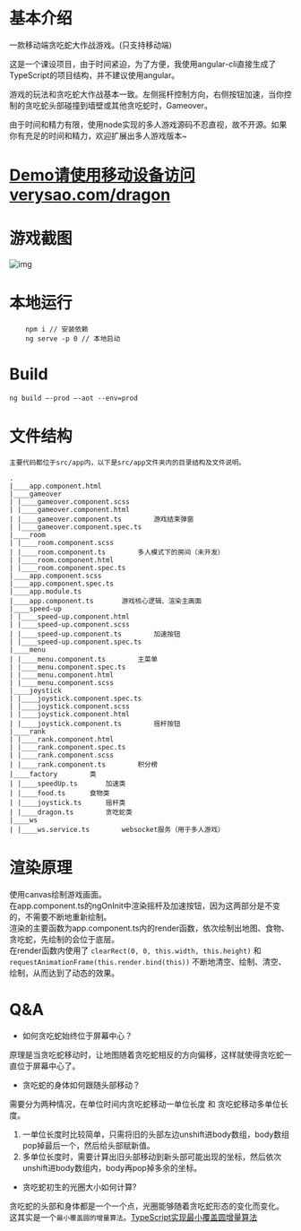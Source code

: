 # 基本介绍

一款移动端贪吃蛇大作战游戏。(只支持移动端)  

这是一个课设项目，由于时间紧迫，为了方便，我使用angular-cli直接生成了TypeScript的项目结构，并不建议使用angular。  

游戏的玩法和贪吃蛇大作战基本一致。左侧摇杆控制方向，右侧按钮加速，当你控制的贪吃蛇头部碰撞到墙壁或其他贪吃蛇时，Gameover。  

由于时间和精力有限，使用node实现的多人游戏源码不忍直视，故不开源。如果你有充足的时间和精力，欢迎扩展出多人游戏版本~  

# [Demo请使用移动设备访问verysao.com/dragon](http://verysao.com/dragon)  

# 游戏截图  
![img](https://github.com/suyingtao/dragonWars/blob/master/screenshot/game.png)  

# 本地运行

```
    npm i // 安装依赖
    ng serve -p 0 // 本地启动
```  

# Build

```
ng build –-prod –-aot --env=prod
```  

# 文件结构  

    主要代码都位于src/app内，以下是src/app文件夹内的目录结构及文件说明。  

```
.
|____app.component.html
|____gameover
| |____gameover.component.scss
| |____gameover.component.html
| |____gameover.component.ts        游戏结束弹窗
| |____gameover.component.spec.ts
|____room
| |____room.component.scss
| |____room.component.ts        多人模式下的房间（未开发）
| |____room.component.html
| |____room.component.spec.ts
|____app.component.scss
|____app.component.spec.ts
|____app.module.ts
|____app.component.ts       游戏核心逻辑、渲染主画面
|____speed-up
| |____speed-up.component.html
| |____speed-up.component.scss
| |____speed-up.component.ts        加速按钮
| |____speed-up.component.spec.ts
|____menu
| |____menu.component.ts        主菜单
| |____menu.component.spec.ts
| |____menu.component.html
| |____menu.component.scss
|____joystick
| |____joystick.component.spec.ts
| |____joystick.component.scss
| |____joystick.component.html
| |____joystick.component.ts        摇杆按钮
|____rank
| |____rank.component.html
| |____rank.component.spec.ts
| |____rank.component.scss
| |____rank.component.ts        积分榜
|____factory        类
| |____speedUp.ts       加速类
| |____food.ts      食物类
| |____joystick.ts      摇杆类
| |____dragon.ts        贪吃蛇类
|____ws
| |____ws.service.ts        websocket服务（用于多人游戏）
```  

# 渲染原理  

使用canvas绘制游戏画面。  
在app.component.ts的ngOnInit中渲染摇杆及加速按钮，因为这两部分是不变的，不需要不断地重新绘制。  
渲染的主要函数为app.component.ts内的render函数，依次绘制出地图、食物、贪吃蛇，先绘制的会位于底层。  
在render函数内使用了 `clearRect(0, 0, this.width, this.height)` 和 `requestAnimationFrame(this.render.bind(this))` 不断地清空、绘制、清空、绘制，从而达到了动态的效果。  

# Q&A  

- 如何贪吃蛇始终位于屏幕中心？  

原理是当贪吃蛇移动时，让地图随着贪吃蛇相反的方向偏移，这样就使得贪吃蛇一直位于屏幕中心了。  

- 贪吃蛇的身体如何跟随头部移动？

需要分为两种情况，在单位时间内贪吃蛇移动一单位长度 和 贪吃蛇移动多单位长度。  
1. 一单位长度时比较简单，只需将旧的头部左边unshift进body数组，body数组pop掉最后一个，然后给头部赋新值。  
2. 多单位长度时，需要计算出旧头部移动到新头部可能出现的坐标，然后依次unshift进body数组内，body再pop掉多余的坐标。  

- 贪吃蛇初生的光圈大小如何计算?  

贪吃蛇的头部和身体都是一个一个点，光圈能够随着贪吃蛇形态的变化而变化。  
这其实是一个`最小覆盖圆的增量算法`。[TypeScript实现最小覆盖圆增量算法](https://github.com/suyingtao/snippets/blob/master/%E6%9C%80%E5%B0%8F%E8%A6%86%E7%9B%96%E5%9C%86%E5%A2%9E%E9%87%8F%E7%AE%97%E6%B3%95(TypeScript).md)  

